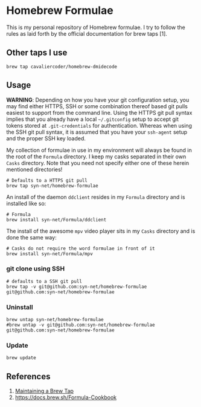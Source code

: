 # Homebrew Formulae

This is my personal repository of Homebrew formulae. I try to follow the
rules as laid forth by the official documentation for brew taps [1].

## Other taps I use

```shell
brew tap cavaliercoder/homebrew-dmidecode
```

## Usage

**WARNING**: Depending on how you have your git configuration setup, you
may find either HTTPS, SSH or some combination thereof based git pulls 
easiest to support from the command line. Using the HTTPS git pull syntax
implies that you already have a local `~/.gitconfig` setup to accept
git tokens stored at `.git-credentials` for authentication. Whereas when
using the SSH git pull syntax, it is assumed that you have your `ssh-agent`
setup and the proper SSH key loaded. 

My collection of formulae in use in my environment will always be found
in the root of the `Formula` directory. I keep my casks separated in their
own `Casks` directory. Note that you need not specify either one of these
herein mentioned directories!

```shell
# Defaults to a HTTPS git pull
brew tap syn-net/homebrew-formulae
```

An install of the daemon `ddclient` resides in my `Formula` directory and
is installed like so:

```shell
# Formula
brew install syn-net/Formula/ddclient
```

The install of the awesome `mpv` video player sits in my `Casks` directory
and is done the same way:

```shell
# Casks do not require the word formulae in front of it
brew install syn-net/Formula/mpv
```

### git clone using SSH

```shell
# defaults to a SSH git pull
brew tap -v git@github.com:syn-net/homebrew-formulae git@github.com:syn-net/homebrew-formulae
```

### Uninstall

```shell
brew untap syn-net/homebrew-formulae
#brew untap -v git@github.com:syn-net/homebrew-formulae git@github.com:syn-net/homebrew-formulae
```

### Update

```shell
brew update
```

## References

1. [Maintaining a Brew Tap](https://github.com/Homebrew/brew/blob/master/share/doc/homebrew/How-to-Create-and-Maintain-a-Tap.md)
1. <https://docs.brew.sh/Formula-Cookbook>
